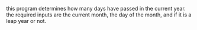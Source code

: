 this program determines how many days have passed in the current year. the required inputs are the current month, the 
day of the month, and if it is a leap year or not. 
